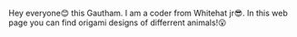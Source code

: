 Hey everyone😊 this Gautham. I am a coder from Whitehat jr😎. In this web page you can find origami designs of differrent animals!😮